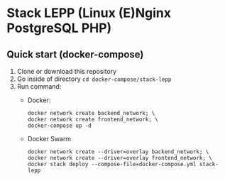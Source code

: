 # Stack LEPP (Linux (E)Nginx PostgreSQL PHP)

## Quick start (docker-compose)
1. Clone or download this repository
1. Go inside of directory `cd docker-compose/stack-lepp`
1. Run command:
    - Docker:

          docker network create backend_network; \
          docker network create frontend_network; \
          docker-compose up -d

    - Docker Swarm

          docker network create --driver=overlay backend_network; \
          docker network create --driver=overlay frontend_network; \
          docker stack deploy --compose-file=docker-compose.yml stack-lepp
